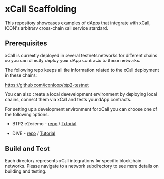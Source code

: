 # xCall Scaffolding

This repository showcases examples of dApps that integrate with xCall, ICON's arbitrary cross-chain call service standard.

## Prerequisites

xCall is currently deployed in several testnets networks for different chains so you can directly deploy your dApp contracts to these networks.

The following repo keeps all the information related to the xCall deployment in these chains:

https://github.com/iconloop/btp2-testnet

You can also create a local devevelopment environment by deploying local chains, connect them via xCall and tests your dApp contracts.

For setting up a development environment for xCall you can choose one of the following options.

* BTP2 e2edemo - [repo](https://github.com/icon-project/btp2/tree/main/e2edemo) / [Tutorial](https://docs.icon.community/build-with-xcall/quickstart/setting-up-a-local-environment)

*  DIVE - [repo](https://github.com/HugoByte/DIVE) / [Tutorial](https://www.xcall.dev/quickstart/setting-up-a-local-environment-with-dive-cli)

## Build and Test

Each directory represents xCall integrations for specific blockchain networks. Please navigate to a network subdirectory to see more details on building and testing.
